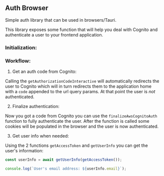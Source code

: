 ## Auth Browser

Simple auth library that can be used in browsers/Tauri.

This library exposes some function that will help you deal with Cognito and authenticate a user to your frontend application.

### Initialization:

### Workflow:

1. Get an auth code from Cognito:

Calling the `getAuthorizationCodeInteractive` will automatically redirects the user to Cognito which will in turn redirects them to the application home with a `code` appended to the url query params. At that point the user is _not_ authenticated.

2. Finalize authentication:

Now you got a code from Cognito you can use the `finalizeAwsCognitoAuth` function to fully authenticate the user. After the function is called some cookies will be populated in the browser and the user is now authenticated.

3. Get user info when needed:

Using the 2 functions `getAccessToken` and `getUserInfo` you can get the user's information:

```typescript
const userInfo = await getUserInfo(getAccessToken());

console.log(`User's email address: ${userInfo.email}`);
```
